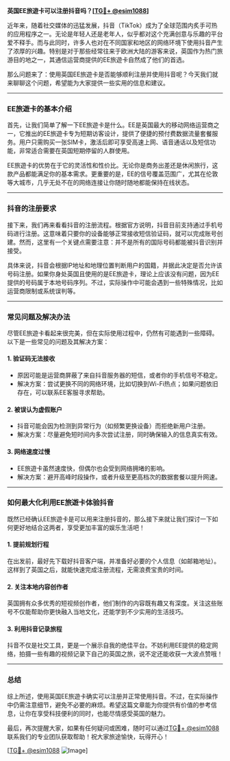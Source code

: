 **英国EE旅遊卡可以注册抖音吗？[[TG💪+ @esim1088](https://t.me/s/esim1088)]**

近年来，随着社交媒体的迅猛发展，抖音（TikTok）成为了全球范围内炙手可热的应用程序之一。无论是年轻人还是老年人，似乎都对这个充满创意与乐趣的平台爱不释手。而与此同时，许多人也对在不同国家和地区的网络环境下使用抖音产生了浓厚的兴趣。特别是对于那些经常往来于欧洲大陆的游客来说，英国作为热门旅游目的地之一，其通信运营商提供的EE旅遊卡自然成了他们的首选。

那么问题来了：使用英国EE旅遊卡是否能够顺利注册并使用抖音呢？今天我们就来聊聊这个问题，希望能为大家提供一些实用的信息和建议。

---

### **EE旅遊卡的基本介绍**

首先，让我们简单了解一下EE旅遊卡是什么。EE是英国最大的移动网络运营商之一，它推出的EE旅遊卡专为短期访客设计，提供了便捷的预付费数据流量套餐服务。用户只需购买一张SIM卡，激活后即可享受高速上网、语音通话以及短信功能，非常适合需要在英国短期停留的人群使用。

EE旅遊卡的优势在于它的灵活性和性价比。无论你是商务出差还是休闲旅行，这款产品都能满足你的基本需求。更重要的是，EE的信号覆盖范围广，尤其在伦敦等大城市，几乎无处不在的网络连接让你随时随地都能保持在线状态。

---

### **抖音的注册要求**

接下来，我们再来看看抖音的注册流程。根据官方说明，抖音目前支持通过手机号码进行注册。这意味着只要你的设备能够正常接收短信验证码，就可以完成账号创建。然而，这里有一个关键点需要注意：并不是所有的国际号码都能被抖音识别并接受。

具体来说，抖音会根据IP地址和地理位置判断用户的国籍，并据此决定是否允许该号码注册。如果你身处英国且使用的是EE旅遊卡，理论上应该没有问题，因为EE提供的号码属于本地号码序列。不过，实际操作中可能会遇到一些特殊情况，比如运营商限制或系统误判等。

---

### **常见问题及解决办法**

尽管EE旅遊卡看起来很完美，但在实际使用过程中，仍然有可能遇到一些障碍。以下是一些常见的问题及其解决方案：

#### **1. 验证码无法接收**
   - 原因可能是运营商屏蔽了来自抖音服务器的短信，或者你的手机信号不稳定。
   - 解决方案：尝试更换不同的网络环境，比如切换到Wi-Fi热点；如果问题依旧存在，可以联系EE客服寻求帮助。

#### **2. 被误认为虚假账户**
   - 抖音可能会因为检测到异常行为（如频繁更换设备）而拒绝新用户注册。
   - 解决方案：尽量避免短时间内多次尝试注册，同时确保输入的信息真实有效。

#### **3. 网络速度过慢**
   - EE旅遊卡虽然速度快，但偶尔也会受到网络拥堵的影响。
   - 解决方案：避开高峰时段操作，或者升级至更高档次的数据套餐以提升网速。

---

### **如何最大化利用EE旅遊卡体验抖音**

既然已经确认EE旅遊卡是可以用来注册抖音的，那么接下来就让我们探讨一下如何更好地结合这两者，享受更加丰富的娱乐生活吧！

#### **1. 提前规划行程**
   在出发前，最好先下载好抖音客户端，并准备好必要的个人信息（如邮箱地址）。这样到了英国之后，就能快速完成注册流程，无需浪费宝贵的时间。

#### **2. 关注本地内容创作者**
   英国拥有众多优秀的短视频创作者，他们制作的内容既有趣又有深度。关注这些账号不仅能帮助你更快融入当地文化，还能学到不少实用的生活技巧。

#### **3. 利用抖音记录旅程**
   抖音不仅是社交工具，更是一个展示自我的绝佳平台。不妨利用EE提供的稳定网络，拍摄一些有趣的视频记录下自己的英国之旅，说不定还能收获一大波点赞哦！

---

### **总结**

综上所述，使用英国EE旅遊卡确实可以注册并正常使用抖音。不过，在实际操作中仍需注意细节，避免不必要的麻烦。希望这篇文章能为你提供有价值的参考信息，让你在享受科技便利的同时，也能尽情感受英国的魅力。

最后，再次提醒大家，如果有任何疑问或困难，随时可以通过[TG💪+ @esim1088](https://t.me/s/esim1088)联系我们的专业团队获取帮助！祝大家旅途愉快，玩得开心！

[[TG💪+ @esim1088](https://t.me/s/esim1088) ![Image](https://i.postimg.cc/4NQfJmqS/Snipaste-2025-05-13-00-14-12.png)]